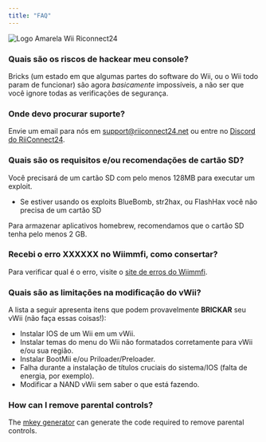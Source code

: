 ```yaml
---
title: "FAQ"
---
```


![Logo Amarela Wii Riconnect24](/images/Wii_Yellow_Gray.jpg)

### Quais são os riscos de hackear meu console?
Bricks (um estado em que algumas partes do software do Wii, ou o Wii todo param de funcionar) são agora *basicamente* impossíveis, a não ser que você ignore todas as verificações de segurança.

### Onde devo procurar suporte?
Envie um email para nós em support@riiconnect24.net ou entre no [Discord do RiiConnect24](https://discord.gg/rc24).

### Quais são os requisitos e/ou recomendações de cartão SD?
Você precisará de um cartão SD com pelo menos 128MB para executar um exploit.

- Se estiver usando os exploits BlueBomb, str2hax, ou FlashHax você não precisa de um cartão SD

Para armazenar aplicativos homebrew, recomendamos que o cartão SD tenha pelo menos 2 GB.

### Recebi o erro XXXXXX no Wiimmfi, como consertar?
Para verificar qual é o erro, visite o [site de erros do Wiimmfi](https://wiimmfi.de/error).

### Quais são as limitações na modificação do vWii?
A lista a seguir apresenta itens que podem provavelmente **BRICKAR** seu vWii (não faça essas coisas!):
* Instalar IOS de um Wii em um vWii.
* Instalar temas do menu do Wii não formatados corretamente para vWii e/ou sua região.
* Instalar BootMii e/ou Priloader/Preloader.
* Falha durante a instalação de títulos cruciais do sistema/IOS (falta de energia, por exemplo).
* Modificar a NAND vWii sem saber o que está fazendo.

### How can I remove parental controls?
The [mkey generator](https://mkey.salthax.org) can generate the code required to remove parental controls.
